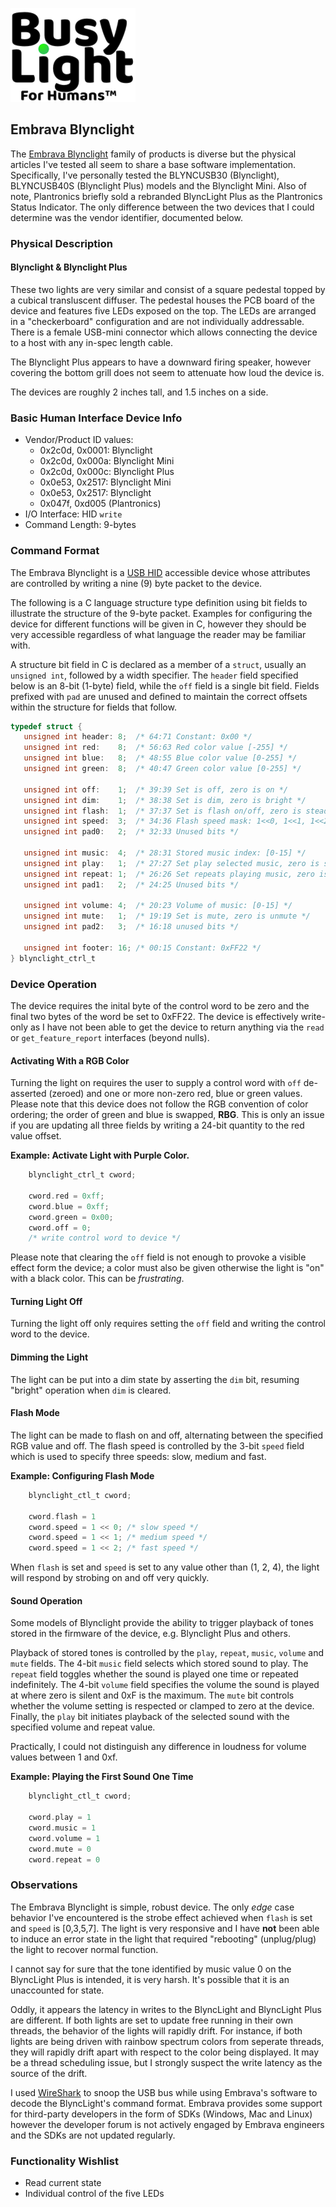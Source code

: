 ![BusyLight Project Logo][1]

## Embrava Blynclight

The [Embrava Blynclight][0] family of products is diverse but the physical
articles I've tested all seem to share a base software
implementation. Specifically, I've personally tested the BLYNCUSB30
(Blynclight), BLYNCUSB40S (Blynclight Plus) models and the Blynclight Mini.
Also of note, Plantronics briefly sold a rebranded BlyncLight Plus as the
Plantronics Status Indicator. The only difference between the two devices
that I could determine was the vendor identifier, documented below.

### Physical Description

#### Blynclight & Blynclight Plus

These two lights are very similar and consist of a square pedestal
topped by a cubical transluscent diffuser. The pedestal houses the PCB
board of the device and features five LEDs exposed on the top. The
LEDs are arranged in a "checkerboard" configuration and are not
individually addressable. There is a female USB-mini connector which
allows connecting the device to a host with any in-spec length cable.

The Blynclight Plus appears to have a downward firing speaker, however
covering the bottom grill does not seem to attenuate how loud the
device is.

The devices are roughly 2 inches tall, and 1.5 inches on a side. 

### Basic Human Interface Device Info 

- Vendor/Product ID values: 
   - 0x2c0d, 0x0001: Blynclight
   - 0x2c0d, 0x000a: Blynclight Mini
   - 0x2c0d, 0x000c: Blynclight Plus
   - 0x0e53, 0x2517: Blynclight Mini
   - 0x0e53, 0x2517: Blynclight
   - 0x047f, 0xd005 (Plantronics)
- I/O Interface: HID `write`
- Command Length: 9-bytes

### Command Format

The Embrava Blynclight is a [USB HID][H] accessible device whose
attributes are controlled by writing a nine (9) byte packet to the
device.

The following is a C language structure type definition using bit
fields to illustrate the structure of the 9-byte packet. Examples
for configuring the device for different functions will be given
in C, however they should be very accessible regardless of what
language the reader may be familiar with. 

A structure bit field in C is declared as a member of a `struct`,
usually an `unsigned int`, followed by a width specifier. The
`header` field specified below is an 8-bit (1-byte) field, while
the `off` field is a single bit field. Fields prefixed with `pad`
are unused and defined to maintain the correct offsets within the
structure for fields that follow. 

```C
typedef struct {
   unsigned int header: 8;  /* 64:71 Constant: 0x00 */
   unsigned int red:    8;  /* 56:63 Red color value [-255] */
   unsigned int blue:   8;  /* 48:55 Blue color value [0-255] */
   unsigned int green:  8;  /* 40:47 Green color value [0-255] */

   unsigned int off:    1;  /* 39:39 Set is off, zero is on */
   unsigned int dim:    1;  /* 38:38 Set is dim, zero is bright */
   unsigned int flash:  1;  /* 37:37 Set is flash on/off, zero is steady */
   unsigned int speed:  3;  /* 34:36 Flash speed mask: 1<<0, 1<<1, 1<<2 */
   unsigned int pad0:   2;  /* 32:33 Unused bits */

   unsigned int music:  4;  /* 28:31 Stored music index: [0-15] */
   unsigned int play:   1;  /* 27:27 Set play selected music, zero is stop */
   unsigned int repeat: 1;  /* 26:26 Set repeats playing music, zero is once */
   unsigned int pad1:   2;  /* 24:25 Unused bits */

   unsigned int volume: 4;  /* 20:23 Volume of music: [0-15] */
   unsigned int mute:   1;  /* 19:19 Set is mute, zero is unmute */
   unsigned int pad2:   3;  /* 16:18 unused bits */

   unsigned int footer: 16; /* 00:15 Constant: 0xFF22 */
} blynclight_ctrl_t
```

### Device Operation

The device requires the inital byte of the control word to be zero and
the final two bytes of the word be set to 0xFF22. The device is
effectively write-only as I have not been able to get the device to
return anything via the `read` or `get_feature_report` interfaces
(beyond nulls).

#### Activating With a RGB Color

Turning the light on requires the user to supply a control word with
`off` de-asserted (zeroed) and one or more non-zero red, blue or green
values.  Please note that this device does not follow the RGB
convention of color ordering; the order of green and blue is swapped,
**RBG**. This is only an issue if you are updating all three fields
by writing a 24-bit quantity to the red value offset. 

**Example: Activate Light with Purple Color.**
```C
    blynclight_ctrl_t cword;

    cword.red = 0xff;
    cword.blue = 0xff;
    cword.green = 0x00;
    cword.off = 0;
    /* write control word to device */
``` 

Please note that clearing the `off` field is not enough to provoke a
visible effect form the device; a color must also be given otherwise
the light is "on" with a black color. This can be _frustrating_.

#### Turning Light Off

Turning the light off only requires setting the `off` field and writing
the control word to the device.


#### Dimming the Light

The light can be put into a dim state by asserting the `dim` bit, resuming
"bright" operation when `dim` is cleared.

#### Flash Mode

The light can be made to flash on and off, alternating between the
specified RGB value and off. The flash speed is controlled by the
3-bit `speed` field which is used to specify three speeds: slow, medium
and fast. 

**Example: Configuring Flash Mode**
```C
    blynclight_ctl_t cword;

    cword.flash = 1
    cword.speed = 1 << 0; /* slow speed */
    cword.speed = 1 << 1; /* medium speed */
    cword.speed = 1 << 2; /* fast speed */
```

When `flash` is set and `speed` is set to any value other than (1, 2, 4),
the light will respond by strobing on and off very quickly. 

#### Sound Operation

Some models of Blynclight provide the ability to trigger playback of tones
stored in the firmware of the device, e.g. Blynclight Plus and others.

Playback of stored tones is controlled by the `play`, `repeat`,
`music`, `volume` and `mute` fields. The 4-bit `music` field selects
which stored sound to play. The `repeat` field toggles whether the
sound is played one time or repeated indefinitely.  The 4-bit `volume`
field specifies the volume the sound is played at where zero is silent
and 0xF is the maximum. The `mute` bit controls whether the volume
setting is respected or clamped to zero at the device. Finally, the
`play` bit initiates playback of the selected sound with the specified
volume and repeat value.

Practically, I could not distinguish any difference in loudness
for volume values between 1 and 0xf.

**Example: Playing the First Sound One Time**
```C
    blynclight_ctl_t cword;

    cword.play = 1
    cword.music = 1
    cword.volume = 1
    cword.mute = 0
    cword.repeat = 0
```

### Observations

The Embrava Blynclight is simple, robust device. The only _edge_ case
behavior I've encountered is the strobe effect achieved when `flash`
is set and `speed` is [0,3,5,7].  The light is very responsive and I
have **not** been able to induce an error state in the light that
required "rebooting" (unplug/plug) the light to recover normal
function.

I cannot say for sure that the tone identified by music value 0 on the
BlyncLight Plus is intended, it is very harsh. It's possible that it
is an unaccounted for state.

Oddly, it appears the latency in writes to the BlyncLight and
BlyncLight Plus are different. If both lights are set to update free
running in their own threads, the behavior of the lights will rapidly
drift. For instance, if both lights are being driven with rainbow
spectrum colors from seperate threads, they will rapidly drift apart
with respect to the color being displayed. It may be a thread
scheduling issue, but I strongly suspect the write latency as the
source of the drift.

I used [WireShark][W] to snoop the USB bus while using Embrava's
software to decode the BlyncLight's command format. Embrava provides
some support for third-party developers in the form of SDKs (Windows,
Mac and Linux) however the developer forum is not actively engaged by
Embrava engineers and the SDKs are not updated regularly.

### Functionality Wishlist 

- Read current state
- Individual control of the five LEDs

[0]: https://embrava.com
[1]: https://github.com/JnyJny/busylight/blob/master/docs/assets/BusyLightLogo.png
[H]: https://github.com/libusb/hidapi
[W]: https://wireshark.com

